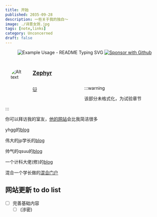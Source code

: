 ```yaml
---
title: 开始
published: 2035-09-28
description: 一些关于我的独白～
image: ./诗意女孩.jpg
tags: [note,links]
category: Unconcerned
draft: false
---
```

<p align="center">
  <img src="https://readme-typing-svg.demolab.com/?lines=Welcome+to+zzw4257's+homepage!;Have+fun+with+your+college!;Just+have+a+quick+look!&font=Fira%20Code&center=true&width=760&height=100&duration=4000&pause=1000" alt="Example Usage - README Typing SVG">
  <a href="https://github.com/sponsors/zzw4257"><img alt="Sponsor with Github" title="Sponsor with Github" src="https://img.shields.io/badge/-Sponsor-ea4aaa?style=for-the-badge&logo=github&logoColor=white"/></a>
</p>

<div class="flink-list-item">
  <div class="flink-item-icon">
    <img alt="Alt text" src="/pic/link/bowling.jpg">
  </div>
  <a href="https://hzeroyuke.github.io/my_blog/" title="书怀的blog" target="_blank">
    <div class="flink-item-name">Zephyr</div>
    <div class="flink-item-desc">🐱</div>
  </a>
</div>

<style>
/* Copy From Minjoker */

/* modified from
   source: https://github.com/TonyCrane/note/blob/master/docs/css/flink.css */

/* friends link */

.flink-list {
  overflow: auto;
  padding: 10px 10px 0;
  text-align: center;
}
[data-md-color-scheme="default"] .flink-list a {
  color:  var(--md-default-fg-color);
}
[data-md-color-scheme="slate"] .flink-list a {
  color:  var(--md-default-fg-color);
}
.flink-list-item {
  position: relative;
  float: left;
  overflow: hidden;
  margin: 15px 7px;
  width: calc(100% / 2 - 15px);
  height: 90px;
  border-radius: 8px;
  line-height: 17px;
  -webkit-transform: translateZ(0);
  transform: translateZ(0);
  transition: 0.25s;
}
.flink-item-icon {
  float: left;
  overflow: hidden;
  margin: 15px 10px;
  width: 60px;
  height: 60px;
  border-radius: 35px;
}
.flink-item-name {
  padding: 19px 10px 0 0;
  height: 40px;
  font-weight: bold;
  font-size: 1.25em;
}
.flink-item-desc {
  padding: 13px 10px 16px 0;
  height: 50px;
  font-size: 0.95em;
}
.flink-list-item:hover {
  background-color:  rgba(128, 128, 128, 0.1);
}
.flink-list-item {
  width: calc(50% - 15px) !important;
}

</style>

<br><br>
<br><br>

:::warning

该部分未格式化，为试验章节

:::

你可以拜访我的室友，[他的网站](https://wanghx.work/)会比我简洁很多

yhgg的[blog](https://blog.cast1e.top/)

伟大的jp学长的[blog](https://note.jiepeng.tech/)

帅气的qsuu的[blog](https://brucejqs.github.io/MyNotebook/)

一个计科大佬(修)的[blog](https://note.isshikih.top/)

混合一个学长做的[混合门户](https://zju-mix.github.io/ourMIX/)

## 网站更新 to do list

- [ ] 完善基础内容
  - [ ] (涉密)
